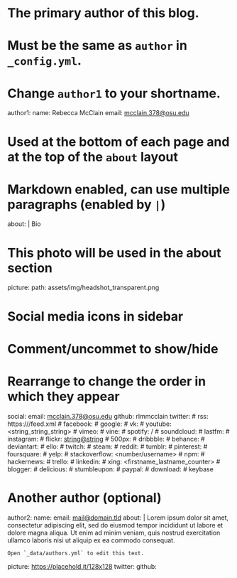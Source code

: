 
# The primary author of this blog.
# Must be the same as `author` in `_config.yml`.
# Change `author1` to your shortname.
author1:
  name:              Rebecca McClain
  email:             mcclain.378@osu.edu

  # Used at the bottom of each page and at the top of the `about` layout
  # Markdown enabled, can use multiple paragraphs (enabled by `|`)
  about:             |
    Bio 


  # This photo will be used in the about section
  picture:
    path:            assets/img/headshot_transparent.png

  # Social media icons in sidebar
  # Comment/uncommet to show/hide
  # Rearrange to change the order in which they appear
  social:
    email:         mcclain.378@osu.edu
    github:          rlmmcclain
    twitter:         <username>
    # rss:             https://<url>/feed.xml
    # facebook:        <username>
    # google:          <number>
    # vk:              <username>
    # youtube:         <string_string_string>
    # vimeo:           <username>
    # vine:            <username>
    # spotify:         <user>/<number>
    # soundcloud:      <username>
    # lastfm:          <username>
    # instagram:       <username>
    # flickr:          <string@string>
    # 500px:           <username>
    # dribbble:        <username>
    # behance:         <username>
    # deviantart:      <username>
    # ello:            <username>
    # twitch:          <username>
    # steam:           <number>
    # reddit:          <username>
    # tumblr:          <username>
    # pinterest:       <username>
    # foursquare:      <number>
    # yelp:            <string>
    # stackoverflow:   <number/username>
    # npm:             <username>
    # hackernews:      <username>
    # trello:          <firstnamelastname>
    # linkedin:        <firstname-lastname-string>
    # xing:            <firstname_lastname_counter>
    # blogger:         <number>
    # delicious:       <username>
    # stumbleupon:     <username>
    # paypal:          <username>
    # download:        <url>
    # keybase          <username>

# Another author (optional)
author2:
  name:              <firtname> <lastname>
  email:             <mail@domain.tld>
  about:             |
    Lorem ipsum dolor sit amet, consectetur adipiscing elit,
    sed do eiusmod tempor incididunt ut labore et dolore magna aliqua.
    Ut enim ad minim veniam, quis nostrud exercitation ullamco laboris nisi ut aliquip ex ea commodo consequat.

    Open `_data/authors.yml` to edit this text.

  picture:           https://placehold.it/128x128
  twitter:           <username>
  github:            <username>

